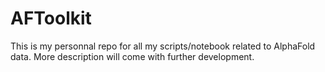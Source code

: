 # AFToolkit


This is my personnal repo for all my scripts/notebook related to AlphaFold data.
More description will come with further development.
